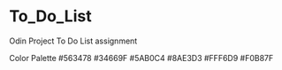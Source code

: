 # To_Do_List
Odin Project To Do List assignment

Color Palette
#563478
#34669F
#5AB0C4
#8AE3D3
#FFF6D9
#F0B87F